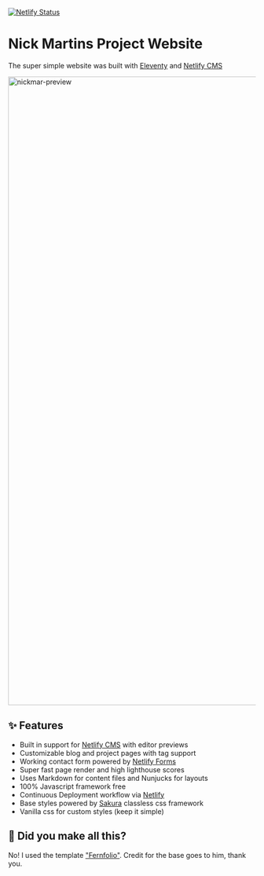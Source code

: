 [![Netlify Status](https://api.netlify.com/api/v1/badges/482ff063-3896-4f1f-8a16-764b6f99c964/deploy-status)](https://app.netlify.com/sites/nickmartins/deploys)

# Nick Martins Project Website
The super simple website was built with [Eleventy](https://www.11ty.io/) and [Netlify CMS](https://www.netlifycms.org/)

<img width="1280" alt="nickmar-preview" src="https://i.ibb.co/SfGD6PX/nickmar-preview.jpg">

## ✨ Features
* Built in support for [Netlify CMS](https://www.netlifycms.org/) with editor previews
* Customizable blog and project pages with tag support
* Working contact form powered by [Netlify Forms](https://www.netlify.com/products/forms/)
* Super fast page render and high lighthouse scores
* Uses Markdown for content files and Nunjucks for layouts
* 100% Javascript framework free
* Continuous Deployment workflow via [Netlify](https://www.netlify.com/)
* Base styles powered by [Sakura](https://github.com/oxalorg/sakura) classless css framework
* Vanilla css for custom styles (keep it simple)

## 🤔 Did you make all this?
No! I used the template ["Fernfolio"](https://github.com/TylerMRoderick/fernfolio-11ty-template). Credit for the base goes to him, thank you.
